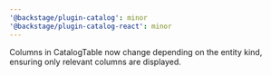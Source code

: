```yaml
---
'@backstage/plugin-catalog': minor
'@backstage/plugin-catalog-react': minor
---
```


Columns in CatalogTable now change depending on the entity kind, ensuring only relevant columns are displayed.
